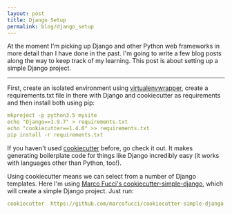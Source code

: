 ```yaml
---
layout: post
title: Django Setup
permalink: blog/django_setup
---
```


At the moment I'm picking up Django and other Python web frameworks in more detail than I have done in the past. I'm going to write a few blog posts along the way to keep track of my learning. This post is about setting up a simple Django project.

-----
<!--more-->

First, create an isolated environment using [virtualenvwrapper](https://virtualenvwrapper.readthedocs.io/en/latest/), create a requirements.txt file in there with Django and cookiecutter as requirements and then install both using pip:

``` yaml
mkproject -p python3.5 mysite
echo "Django==1.9.7" > requirements.txt
echo "cookiecutter==1.4.0" >> requirements.txt
pip install -r requirements.txt
```

If you haven't used [cookiecutter](https://cookiecutter.readthedocs.io/en/latest/) before, go check it out. It makes generating boilerplate code for things like Django incredibly easy (it works with languages other than Python, too!).

Using cookiecutter means we can select from a number of Django templates. Here I'm using [Marco Fucci's cookiecutter-simple-django](https://github.com/marcofucci/cookiecutter-simple-django), which will create a simple Django project. Just run:

``` yaml
cookiecutter  https://github.com/marcofucci/cookiecutter-simple-django.git
```








